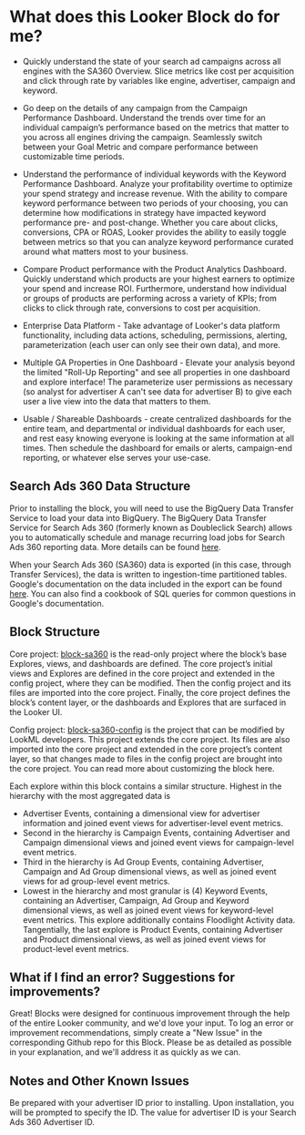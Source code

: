 # What does this Looker Block do for me?
- Quickly understand the state of your search ad campaigns across all engines with the SA360 Overview. Slice metrics like cost per acquisition and click through rate by variables like engine, advertiser, campaign and keyword. 

- Go deep on the details of any campaign from the Campaign Performance Dashboard. Understand the trends over time for an individual campaign’s performance based on the metrics that matter to you across all engines driving the campaign. Seamlessly switch between your Goal Metric and compare performance between customizable time periods. 

- Understand the performance of individual keywords with the Keyword Performance Dashboard. Analyze your profitability overtime to optimize your spend strategy and increase revenue. With the ability to compare keyword performance between two periods of your choosing, you can determine how modifications in strategy have impacted keyword performance pre- and post-change. Whether you care about clicks, conversions, CPA or ROAS, Looker provides the ability to easily toggle between metrics so that you can analyze keyword performance curated around what matters most to your business. 

- Compare Product performance with the Product Analytics Dashboard. Quickly understand which products are your highest earners to optimize your spend and increase ROI. Furthermore, understand how individual or groups of products are performing across a variety of KPIs; from clicks to click through rate, conversions to cost per acquisition.

- Enterprise Data Platform - Take advantage of Looker's data platform functionality, including data actions, scheduling, permissions, alerting, parameterization (each user can only see their own data), and more.

- Multiple GA Properties in One Dashboard - Elevate your analysis beyond the limited "Roll-Up Reporting" and see all properties in one dashboard and explore interface! The parameterize user permissions as necessary (so analyst for advertiser A can't see data for advertiser B) to give each user a live view into the data that matters to them.

- Usable / Shareable Dashboards - create centralized dashboards for the entire team, and departmental or individual dashboards for each user, and rest easy knowing everyone is looking at the same information at all times. Then schedule the dashboard for emails or alerts, campaign-end reporting, or whatever else serves your use-case.
 
## Search Ads 360 Data Structure


Prior to installing the block, you will need to use the BigQuery Data Transfer Service to load your data into BigQuery. The BigQuery Data Transfer Service for Search Ads 360 (formerly known as Doubleclick Search) allows you to automatically schedule and manage recurring load jobs for Search Ads 360 reporting data. More details can be found [here](https://slack-redir.net/link?url=https%3A%2F%2Fcloud.google.com%2Fbigquery-transfer%2Fdocs%2Fsa360-transfer).

When your Search Ads 360 (SA360) data is exported (in this case, through Transfer Services), the data is written to ingestion-time partitioned tables. 
Google's documentation on the data included in the export can be found [here](https://cloud.google.com/bigquery-transfer/docs/sa360-transformation).
You can also find a cookbook of SQL queries for common questions in Google's documentation.


## Block Structure

Core project: [block-sa360](https://github.com/llooker/block-sa360) is the read-only project where the block’s base Explores, views, and dashboards are defined. The core project’s initial views and Explores are defined in the core project and extended in the config project, where they can be modified. Then the config project and its files are imported into the core project. Finally, the core project defines the block’s content layer, or the dashboards and Explores that are surfaced in the Looker UI.


Config project: [block-sa360-config](https://github.com/llooker/block-sa360-config) is the project that can be modified by LookML developers. This project extends the core project. Its files are also imported into the core project and extended in the core project’s content layer, so that changes made to files in the config project are brought into the core project. You can read more about customizing the block here. 

Each explore within this block contains a similar structure. 
Highest in the hierarchy with the most aggregated data  is 
- Advertiser Events, containing a dimensional view for advertiser information and joined event views for advertiser-level event metrics. 
- Second in the hierarchy is Campaign Events, containing Advertiser and Campaign dimensional views and joined event views for campaign-level event metrics. 
- Third in the hierarchy is Ad Group Events, containing Advertiser, Campaign and Ad Group dimensional views,  as well as  joined event views for ad group-level event metrics. 
- Lowest in the hierarchy and most granular is (4) Keyword Events, containing an Advertiser, Campaign, Ad Group and Keyword dimensional views,  as well as  joined event views for keyword-level event metrics. This explore additionally contains Floodlight Activity data. 
Tangentially, the last explore is Product Events, containing Advertiser and Product dimensional views, as well as joined event views for product-level event metrics.
 
## What if I find an error? Suggestions for improvements?
Great! Blocks were designed for continuous improvement through the help of the entire Looker community, and we'd love your input. To log an error or improvement recommendations, simply create a "New Issue" in the corresponding Github repo for this Block. Please be as detailed as possible in your explanation, and we'll address it as quickly as we can.

## Notes and Other Known Issues
Be prepared with your advertiser ID prior to installing. Upon installation, you will be prompted to specify the ID.  The value for advertiser ID is your Search Ads 360 Advertiser ID. 


